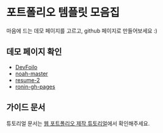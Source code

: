 # 포트폴리오 템플릿 모음집
마음에 드는 데모 페이지를 고르고, github 페이지로 만들어보세요 :)

## 데모 페이지 확인
- [DevFoilo](https://mldj999.github.io/portfolio-collection/devfolio-master/)
- [noah-master](https://mldj999.github.io/portfolio-collection/noah-master/)
- [resume-2](https://congchu.github.io/portfolio-collection/resume-2-master/)
- [ronin-gh-pages](https://congchu.github.io/portfolio-collection/ronin-gh-pages/)

## 가이드 문서

튜토리얼 문서는 [웹 포트폴리오 제작 튜토리얼](https://www.notion.so/cucus/85e3bec77d904f1fa282cec4756232c3)에서 확인해주세요.
